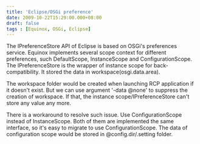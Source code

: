 ```yaml
---
title: 'Eclipse/OSGi preference'
date: 2009-10-22T15:29:00.000+08:00
draft: false
tags : [Equinox, OSGi, Eclipse]
---
```


The IPreferenceStore API of Eclipse is based on OSGi's preferences service. Equinox implements several scope context for different preferences, such DefaultScope, InstanceScope and ConfigurationScope. The IPreferenceStore is the wrapper of instance scope for back-compatibility. It stored the data in workspace(osgi.data.area).

The workspace folder would be created when launching RCP application if it doesn't exist. But we can use argument '-data @none' to suppress the creation of workspace. If that, the instance scope/IPreferenceStore can't store any value any more.

There is a workaround to resolve such issue. Use ConfigurationScope instead of InstanceScope. Both of them are implemented the same interface, so it's easy to migrate to use ConfigurationScope. The data of configuration scope would be stored in @config.dir/.setting folder.